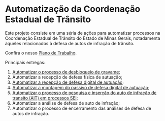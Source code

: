 # Automatização da Coordenação Estadual de Trânsito 

Este projeto consiste em uma séria de ações para automatizar processos na Coordenação Estadual de Trânsito do Estado de Minas Gerais, notadamenta àqueles relacionados à defesa de autos de infração de trânsito.

Confira o nosso [Plano de Trabalho](plano_de_trabalho.md).

Principais entregas:

 1. [Automatizar o processo de desbloqueio de gravame](gravame.md);
 2. Automatizar a recepção de defesa física de autuação;
 3. [Automatizar a recepção de defesa digital de autuação](recepcao_digital.md);
 4. [Automatizar a montagem do passivo de defesa digital de autuação](recepcao_digital_montagem.md);
 5. [Automatizar o processo de pesquisa e inserção do auto de infração de transito (AIT) em processos SEI](procura_ait.md);
 6. Automatizar a análise de defesa de auto de infração;
 7. Automatizar o processo de encerramento das análises de defesa de autos de infração.